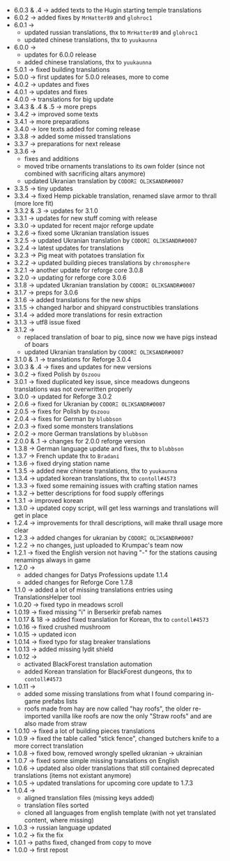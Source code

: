 * 6.0.3 & .4 -> added texts to the Hugin starting temple translations
* 6.0.2 -> added fixes by `MrHatter89` and `glohroc1` 
* 6.0.1 ->
  * updated russian translations, thx to `MrHatter89` and `glohroc1` 
  * updated chinese translations, thx to `yuukaunna`
* 6.0.0 -> 
  * updates for 6.0.0 release
  * added chinese translations, thx to `yuukaunna`
* 5.0.1 -> fixed building translations
* 5.0.0 -> first updates for 5.0.0 releases, more to come
* 4.0.2 -> updates and fixes
* 4.0.1 -> updates and fixes
* 4.0.0 -> translations for big update
* 3.4.3 & .4 & .5 -> more preps
* 3.4.2 -> improved some texts
* 3.4.1 -> more preparations
* 3.4.0 -> lore texts added for coming release
* 3.3.8 -> added some missed translations
* 3.3.7 -> preparations for next release
* 3.3.6 -> 
  * fixes and additions
  * moved tribe ornaments translations to its own folder (since not combined with sacrificing altars anymore)
  * updated Ukranian translation by `CODORΞ OLΞKSANDR#0007`
* 3.3.5 -> tiny updates
* 3.3.4 -> fixed Hemp pickable translation, renamed slave armor to thrall (more lore fit)
* 3.3.2 & .3 -> updates for 3.1.0
* 3.3.1 -> updates for new stuff coming with release
* 3.3.0 -> updated for recent major reforge update
* 3.2.6 -> fixed some Ukranian translation issues
* 3.2.5 -> updated Ukranian translation by `CODORΞ OLΞKSANDR#0007`
* 3.2.4 -> latest updates for translations
* 3.2.3 -> Pig meat with potatoes translation fix 
* 3.2.2 -> updated building pieces translations by `chromosphere`
* 3.2.1 -> another update for reforge core 3.0.8
* 3.2.0 -> updating for reforge core 3.0.6
* 3.1.8 -> updated Ukranian translation by `CODORΞ OLΞKSANDR#0007`
* 3.1.7 -> preps for 3.0.6
* 3.1.6 -> added translations for the new ships
* 3.1.5 -> changed harbor and shipyard constructibles translations
* 3.1.4 -> added more translations for resin extraction
* 3.1.3 -> utf8 issue fixed
* 3.1.2 -> 
  * replaced translation of boar to pig, since now we have pigs instead of boars
  * updated Ukranian translation by `CODORΞ OLΞKSANDR#0007`
* 3.1.0 & .1 -> translations for Reforge 3.0.4
* 3.0.3 & .4 -> fixes and updates for new versions
* 3.0.2 -> fixed Polish by `Oszoou`
* 3.0.1 -> fixed duplicated key issue, since meadows dungeons translations was not overwritten properly
* 3.0.0 -> updated for Reforge 3.0.2
* 2.0.6 -> fixed for Ukranian by `CODORΞ OLΞKSANDR#0007`
* 2.0.5 -> fixes for Polish by `Oszoou`
* 2.0.4 -> fixes for German by `blubbson`
* 2.0.3 -> fixed some monsters translations
* 2.0.2 -> more German translations by `blubbson`
* 2.0.0 & .1 -> changes for 2.0.0 reforge version
* 1.3.8 -> German language update and fixes, thx to `blubbson`
* 1.3.7 -> French update thx to `Bradani` 
* 1.3.6 -> fixed drying station name
* 1.3.5 -> added new chinese translations, thx to `yuukaunna`
* 1.3.4 -> updated korean translations, thx to `contoll#4573`
* 1.3.3 -> fixed some remaining issues with crafting station names
* 1.3.2 -> better descriptions for food supply offerings
* 1.3.1 -> improved korean 
* 1.3.0 -> updated copy script, will get less warnings and translations will get in place
* 1.2.4 -> improvements for thrall descriptions, will make thrall usage more clear
* 1.2.3 -> added changes for ukranian by `CODORΞ OLΞKSANDR#0007`
* 1.2.2 -> no changes, just uploaded to Krumpac's team now
* 1.2.1 -> fixed the English version not having "-" for the stations causing renamings always in game 
* 1.2.0 -> 
  * added changes for Datys Professions update 1.1.4
  * added changes for Reforge Core 1.7.8
* 1.1.0 -> added a lot of missing translations entries using TranslationsHelper tool
* 1.0.20 -> fixed typo in meadows scroll
* 1.0.19 -> fixed missing "i" in Berserkir prefab names
* 1.0.17 & 18 -> added fixed translation for Korean, thx to `contoll#4573`
* 1.0.16 -> fixed crushed mushroom
* 1.0.15 -> updated icon
* 1.0.14 -> fixed typo for stag breaker translations
* 1.0.13 -> added missing lydit shield
* 1.0.12 ->
  * activated BlackForest translation automation
  * added Korean translation for BlackForest dungeons, thx to `contoll#4573`
* 1.0.11 -> 
  * added some missing translations from what I found comparing in-game prefabs lists
  * roofs made from hay are now called "hay roofs", the older re-imported vanilla like roofs are now the only "Straw roofs" and are also made from straw
* 1.0.10 -> fixed a lot of building pieces translations
* 1.0.9 -> fixed the table called "stick fence", changed butchers knife to a more correct translation
* 1.0.8 -> fixed bow, removed wrongly spelled ukranian -> ukrainian
* 1.0.7 -> fixed some simple missing translations on English
* 1.0.6 -> updated also older translations that still contained deprecated translations (items not existant anymore)
* 1.0.5 -> updated translations for upcoming core update to 1.7.3
* 1.0.4 -> 
  * aligned translation files (missing keys added)
  * translation files sorted
  * cloned all languages from english template (with not yet translated content, where missing)
* 1.0.3 -> russian language updated
* 1.0.2 -> fix the fix
* 1.0.1 -> paths fixed, changed from copy to move
* 1.0.0 -> first repost

